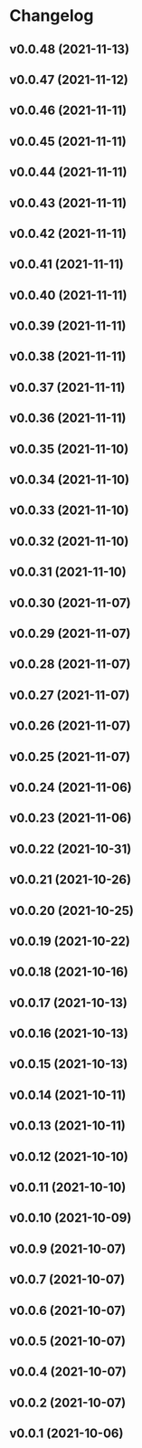# Changelog

<!--next-version-placeholder-->

## v0.0.48 (2021-11-13)


## v0.0.47 (2021-11-12)


## v0.0.46 (2021-11-11)


## v0.0.45 (2021-11-11)


## v0.0.44 (2021-11-11)


## v0.0.43 (2021-11-11)


## v0.0.42 (2021-11-11)


## v0.0.41 (2021-11-11)


## v0.0.40 (2021-11-11)


## v0.0.39 (2021-11-11)


## v0.0.38 (2021-11-11)


## v0.0.37 (2021-11-11)


## v0.0.36 (2021-11-11)


## v0.0.35 (2021-11-10)


## v0.0.34 (2021-11-10)


## v0.0.33 (2021-11-10)


## v0.0.32 (2021-11-10)


## v0.0.31 (2021-11-10)


## v0.0.30 (2021-11-07)


## v0.0.29 (2021-11-07)


## v0.0.28 (2021-11-07)


## v0.0.27 (2021-11-07)


## v0.0.26 (2021-11-07)


## v0.0.25 (2021-11-07)


## v0.0.24 (2021-11-06)


## v0.0.23 (2021-11-06)


## v0.0.22 (2021-10-31)


## v0.0.21 (2021-10-26)


## v0.0.20 (2021-10-25)


## v0.0.19 (2021-10-22)


## v0.0.18 (2021-10-16)


## v0.0.17 (2021-10-13)


## v0.0.16 (2021-10-13)


## v0.0.15 (2021-10-13)


## v0.0.14 (2021-10-11)


## v0.0.13 (2021-10-11)


## v0.0.12 (2021-10-10)


## v0.0.11 (2021-10-10)


## v0.0.10 (2021-10-09)


## v0.0.9 (2021-10-07)


## v0.0.7 (2021-10-07)


## v0.0.6 (2021-10-07)


## v0.0.5 (2021-10-07)


## v0.0.4 (2021-10-07)


## v0.0.2 (2021-10-07)


## v0.0.1 (2021-10-06)

